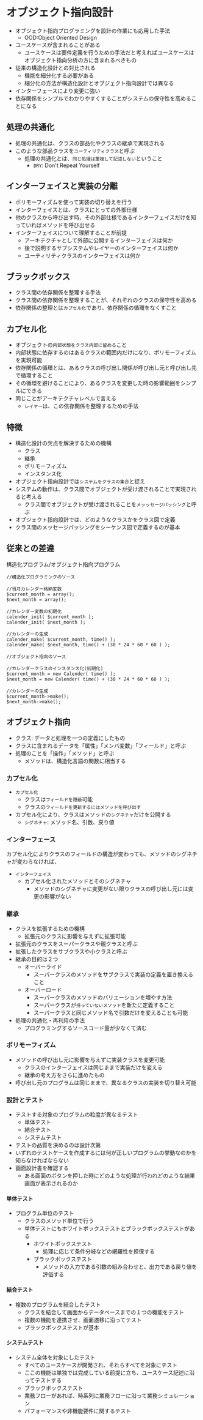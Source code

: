 # オブジェクト指向設計

* オブジェクト指向プログラミングを設計の作業にも応用した手法
    * OOD:Object Oriented Design
* ユースケースが含まれることがある
    * ユースケースは要件定義を行うための手法だと考えればユースケースはオブジェクト指向分析の方に含まれるべきもの
* 従来の構造化設計との対比される
    * 機能を細分化する必要がある
    * 細分化の方法が構造化設計とオブジェクト指向設計では異なる
* インターフェースにより変更に強い
* 依存関係をシンプルでわかりやすくすることがシステムの保守性を高めることになる

## 処理の共通化

* 処理の共通化は、クラスの部品化やクラスの継承で実現される
* このような部品クラスを`ユーティリティクラス`と呼ぶ
    * 処理の共通化とは、`同じ処理は重複して記述しない`ということ
        * `DRY`: Don't Repeat Yourself

## インターフェイスと実装の分離

* ポリモーフィズムを使って実装の切り替えを行う
* インターフェイスとは、クラスにとっての外部仕様
* 他のクラスから呼び出す時、その外部仕様であるインターフェイスだけを知っていればメソッドを呼び出せる
* インターフェイスについて理解することが前提
    * アーキテクチャとして外部に公開するインターフェイスは何か
    * 後で説明するサブシステムやレイヤーのインターフェイスは何か
    * ユーティリティクラスのインターフェイスは何か

## ブラックボックス

* クラス間の依存関係を整理する手法
* クラス間の依存関係を整理することが、それぞれのクラスの保守性を高める
* 依存関係の整理とは`カプセル化`であり、依存関係の循環をなくすこと

## カプセル化

* オブジェクトの`内部状態をクラス内部に留める`こと
* 内部状態に依存するのはあるクラスの範囲内だけになり、ポリモーフィズムを実現可能
* 依存関係の循環とは、あるクラスの呼び出し関係が呼び出し元と呼び出し先で循環すること
* その循環を避けることにより、あるクラスを変更した時の影響範囲をシンプルにできる
* 同じことがアーキテクチャレベルで言える
    * `レイヤー`は、この依存関係を整理するための手法

## 特徴

* 構造化設計の欠点を解決するための機構
    * クラス
    * 継承
    * ポリモーフィズム
    * インスタンス化
* オブジェクト指向設計では`システムをクラスの集合`と捉え
* システムの動作は、クラス間でオブジェクトが受け渡されることで実現されると考える
    * クラス間でオブジェクトが受け渡されることを`メッッセージパッシング`と呼ぶ
* オブジェクト指向設計では、どのようなクラスかをクラス図で定義
* クラス間のメッセージパッシングをシーケンス図で定義するのが基本

## 従来との差違

構造化プログラム/オブジェクト指向プログラム

```text
//構造化プログラミングのソース

//当月カレンダー格納変数
$current_month = array();
$next_month = array();

//カレンダー変数の初期化
calender_init( $current_month );
calender_init( $next_month );

//カレンダーの生成
calender_make( $current_month, time() );
calender_make( $next_month, time() + (30 * 24 * 60 * 60 ) );
```

```text
//オブジェクト指向のソース

//カレンダークラスのインスタンス化(初期化)
$current_month = new Calender( time() );
$next_month = new Calender( time() + (30 * 24 * 60 * 60 ) );

//カレンダーの生成
$current_month->make();
$next_month->make();
```

## オブジェクト指向

* クラス: データと処理を一つの定義にしたもの
* クラスに含まれるデータを「属性」「メンバ変数」「フィールド」と呼ぶ
* 処理のことを「操作」「メソッド」と呼ぶ
    * メソッドは、構造化言語の関数に相当する

### カプセル化

* `カプセル化`
    * クラスは`フィールドを隠蔽`可能
    * クラスの`フィールドを更新するにはメソッドを呼び出す`
* カプセル化により、クラスはメソッドの`シグネチャ`だけを公開する
    * `シグネチャ`: メソッド名、引数、戻り値


### インターフェース

カプセル化によりクラスのフィールドの構造が変わっても、メソッドのシグネチャが変わらなければ、

* `インターフェイス`
    * カプセル化されたメソッドとそのシグネチャ
        * メソッドのシグネチャに変更がない限りクラスの呼び出し元には変更の影響がない

### 継承

* クラスを拡張するための機構
    * 拡張元のクラスに影響を与えずに拡張可能
* 拡張元のクラスをスーパークラスや親クラスと呼ぶ
* 拡張したクラスをサブクラスや小クラスと呼ぶ
* 継承の目的は２つ
    * オーバーライド
        * スーパークラスのメソッドをサブクラスで実装の定義を置き換えること
    * オーバーロード
        * スーパークラスのメソッドのバリエーションを増やす方法
        * スーパークラスが`持っていないメソッド`を新たに定義すること
        * スーパークラスと同じメソッド名で引数だけを変えることも可能
* 処理の共通化・再利用の手法
    * プログラミングするソースコード量が少なくて済む

### ポリモーフィズム

* メソッドの呼び出し元に影響を与えずに実装クラスを変更可能
    * クラスのインターフェイスは同じままで実装だけを変える
    * 継承の考え方をさらに進めたもの
* 呼び出し元のプログラムは同じままで、異なるクラスの実装を切り替え可能

### 設計とテスト

* テストする対象のプログラムの粒度が異なるテスト
    * 単体テスト
    * 結合テスト
    * システムテスト
* テストの品質を決めるのは設計次第
* いずれのテストケースを作成するには何が正しいプログラムの挙動なのかを知らなければならない
* 画面設計書を確認する
    * ある画面のボタンを押した時にどのような処理が行われどのような結果画面が表示されるのか

#### 単体テスト

* プログラム単位のテスト
    * クラスのメソッド単位で行う
    * 単体テストにもホワイトボックステストとブラックボックステストがある
        * ホワイトボックステスト
            * 処理に応じて条件分岐などの網羅性を担保する
        * ブラックボックステスト
            * メソッドの入力である引数の組み合わせと、出力である戻り値を評価する

#### 結合テスト

* 複数のプログラムを結合したテスト
    * クラスを結合して画面からデータベースまでの１つの機能をテスト
    * 複数の機能を連携させ、画面遷移に沿ってテスト
    * ブラックボックステストが基本

#### システムテスト

* システム全体を対象にしたテスト
    * すべてのユースケースが開発され、それらすべてを対象にテスト
    * ここの機能は単独では完成している前提に立ち、ユースケース記述に沿ってテストする
    * ブラックボックステスト
    * 業務フローがあれば、時系列に業務フローに沿って業務シミュレーション
    * パフォーマンスや非機能要件に関するテスト
   

